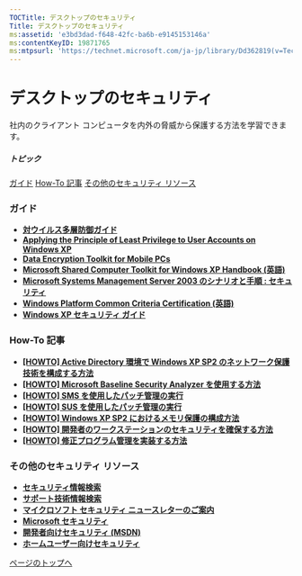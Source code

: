 ```yaml
---
TOCTitle: デスクトップのセキュリティ
Title: デスクトップのセキュリティ
ms:assetid: 'e3bd3dad-f648-42fc-ba6b-e9145153146a'
ms:contentKeyID: 19871765
ms:mtpsurl: 'https://technet.microsoft.com/ja-jp/library/Dd362819(v=TechNet.10)'
---
```


デスクトップのセキュリティ
==========================

社内のクライアント コンピュータを内外の脅威から保護する方法を学習できます。

##### トピック

[](#e6)[ガイド](#e6)
[](#ewb)[How-To 記事](#ewb)
[](#epc)[その他のセキュリティ リソース](#epc)

### ガイド

-   [**対ウイルス多層防御ガイド**](http://www.microsoft.com/japan/technet/security/guidance/serversecurity/avdind_0.mspx)
-   [**Applying the Principle of Least Privilege to User Accounts on Windows XP**](https://technet.microsoft.com/ja-jp/library/6082a45f-a56c-1741-bebc-94ec86c5b1a6(v=TechNet.10))
-   [**Data Encryption Toolkit for Mobile PCs**](http://www.microsoft.com/japan/technet/security/guidance/clientsecurity/dataencryption/default.mspx)
-   [**Microsoft Shared Computer Toolkit for Windows XP Handbook (英語)**](http://technet.microsoft.com/en-us/library/bb490856.aspx)
-   [**Microsoft Systems Management Server 2003 のシナリオと手順 : セキュリティ**](http://www.microsoft.com/japan/technet/prodtechnol/sms/sms2003/security/spsecsms03/default.mspx)
-   [**Windows Platform Common Criteria Certification (英語)**](https://technet.microsoft.com/ja-jp/library/1529e877-2fc5-4eae-9c39-53accdbd191f(v=TechNet.10))
-   [**Windows XP セキュリティ ガイド**](https://technet.microsoft.com/ja-jp/library/d4015d3c-895a-45d7-af15-bf43d439ebfb(v=TechNet.10))

### How-To 記事

-   [**\[HOWTO\] Active Directory 環境で Windows XP SP2 のネットワーク保護技術を構成する方法**](https://technet.microsoft.com/ja-jp/library/b95d0f4a-e3a6-450b-b6b8-58514a8969eb(v=TechNet.10))
-   [**\[HOWTO\] Microsoft Baseline Security Analyzer を使用する方法**](http://msdn.microsoft.com/ja-jp/library/aa302360.aspx)
-   [**\[HOWTO\] SMS を使用したパッチ管理の実行**](https://technet.microsoft.com/ja-jp/library/a6155b99-0f37-450e-8ad0-221d891ec4d3(v=TechNet.10))
-   [**\[HOWTO\] SUS を使用したパッチ管理の実行**](https://technet.microsoft.com/ja-jp/library/f6e2cd08-58c7-485d-b187-d5f97d1b4cc8(v=TechNet.10))
-   [**\[HOWTO\] Windows XP SP2 におけるメモリ保護の構成方法**](https://technet.microsoft.com/ja-jp/library/3ad3cd19-e9e3-431b-9d34-e6b294ece35d(v=TechNet.10))
-   [**\[HOWTO\] 開発者のワークステーションのセキュリティを確保する方法**](http://msdn.microsoft.com/ja-jp/library/aa302367.aspx)
-   [**\[HOWTO\] 修正プログラム管理を実装する方法**](http://msdn.microsoft.com/ja-jp/library/aa302364.aspx)

### その他のセキュリティ リソース

-   [**セキュリティ情報検索**](http://www.microsoft.com/japan/technet/security/current.aspx)
-   [**サポート技術情報検索**](http://support.microsoft.com/search/)
-   [**マイクロソフト セキュリティ ニュースレターのご案内**](http://www.microsoft.com/japan/technet/security/secnews/default.mspx)
-   [**Microsoft セキュリティ**](http://www.microsoft.com/japan/security/)
-   [**開発者向けセキュリティ (MSDN)**](http://msdn.microsoft.com/ja-jp/security/default.aspx)
-   [**ホームユーザー向けセキュリティ**](http://www.microsoft.com/japan/athome/security/default.mspx)

[](#mainsection)[ページのトップへ](#mainsection)
